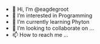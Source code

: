 - 👋 Hi, I’m @eagdegroot
- 👀 I’m interested in Programming
- 🌱 I’m currently learning Phyton
- 💞️ I’m looking to collaborate on ...
- 📫 How to reach me ...

<!---
eagdegroot/eagdegroot is a ✨ special ✨ repository because its `README.md` (this file) appears on your GitHub profile.
You can click the Preview link to take a look at your changes.
--->
